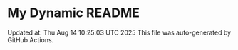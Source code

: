# My Dynamic README
Updated at: Thu Aug 14 10:25:03 UTC 2025
This file was auto-generated by GitHub Actions.
